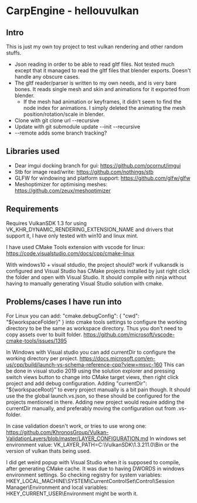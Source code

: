 # CarpEngine - hellouvulkan

## Intro
This is just my own toy project to test vulkan rendering and other random stuffs.
* Json reading in order to be able to read gltf files. Not tested much except that it managed to read the gltf files that blender exports. Doesn't handle any obscure cases.
* The gltf reader/parser is written to my own needs, and is very bare bones. It reads single mesh and skin and animations for it exported from blender.
  * If the mesh had animation or keyframes, it didn't seem to find the node index for animations. I simply deleted the animating the mesh position/rotation/scale in blender.
* Clone with git clone url --recursive
* Update with git submodule update --init --recursive
*  --remote adds some branch tracking?

## Libraries used
* Dear imgui docking branch for gui: https://github.com/ocornut/imgui
* Stb for image read/write: https://github.com/nothings/stb
* GLFW for windowing and platform support: https://github.com/glfw/glfw
* Meshoptimizer for optimising meshes: https://github.com/zeux/meshoptimizer

## Requirements

Requires VulkanSDK 1.3 for using VK_KHR_DYNAMIC_RENDERING_EXTENSION_NAME and drivers that support it, I have only tested with win10 and linux mint.

I have used CMake Tools extension with vscode for linux: https://code.visualstudio.com/docs/cpp/cmake-linux

With windows10 + visual stdudio, the project should? work if vulkansdk is configured and Visual Studio has CMake projects
installed by just right click the folder and open with Visual Studio. It should compile with ninja without having
to manually generating Visual Studio solution with cmake.


## Problems/cases I have run into

For Linux you can add: "cmake.debugConfig": { "cwd": "${workspaceFolder}" } into cmake tools settings to configure
the working directory to be the same as workspace directory. Thus you don't need to copy assets over to built folder.
https://github.com/microsoft/vscode-cmake-tools/issues/1395

In Windows with Visual studio you can add currentDir to configure the working directory per project. https://docs.microsoft.com/en-us/cpp/build/launch-vs-schema-reference-cpp?view=msvc-160
This can be done in visual studio 2019 using the solution explorer and pressing switch views button to change into CMake target views, then right click project and add debug configuration.
Adding "currentDir": "${workspaceRoot}" to every project manually is a bit pain though. It should use the the global launch.vs.json, so these should be configured for the projects mentioned in there.
Adding new project would require adding the currentDir manually, and preferably moving the configuration out from .vs-folder.

In case validation doesn't work, or tries to use wrong one: https://github.com/KhronosGroup/Vulkan-ValidationLayers/blob/master/LAYER_CONFIGURATION.md
In windows set environment value: VK_LAYER_PATH=C:\VulkanSDK\1.3.211.0\Bin or the version of vulkan thats being used.

I did get weird popup with Visual Studio when it is supposed to compile, after generating CMake cache.
It was due to having DWORDS in windows environment settings.
So checking registry for system variables: HKEY_LOCAL_MACHINE\SYSTEM\CurrentControlSet\Control\Session Manager\Environment and
local variables: HKEY_CURRENT_USER\Environment might be worth it.
